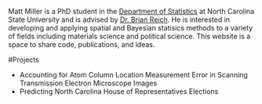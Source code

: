 Matt Miller is a PhD student in the [Department of Statistics](https://www.stat.ncsu.edu/) at North Carolina State University and is advised by [Dr. Brian Reich](https://www4.stat.ncsu.edu/~reich/index.html). He is interested in developing and applying spatial and Bayesian statisics methods to a variety of fields including materials science and political science. This website is a space to share code, publications, and ideas. 

#Projects
* Accounting for Atom Column Location Measurement Error in Scanning Transmission Electron Microscope Images
* Predicting North Carolina House of Representatives Elections 
